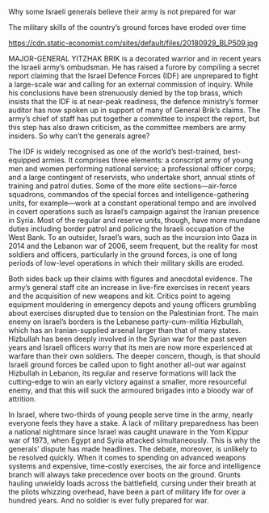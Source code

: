 Why some Israeli generals believe their army is not prepared for war

The military skills of the country’s ground forces have eroded over time

https://cdn.static-economist.com/sites/default/files/20180929_BLP509.jpg

MAJOR-GENERAL YITZHAK BRIK is a decorated warrior and in recent years the Israeli army’s ombudsman. He has raised a furore by compiling a secret report claiming that the Israel Defence Forces (IDF) are unprepared to fight a large-scale war and calling for an external commission of inquiry. While his conclusions have been strenuously denied by the top brass, which insists that the IDF is at near-peak readiness, the defence ministry’s former auditor has now spoken up in support of many of General Brik’s claims. The army’s chief of staff has put together a committee to inspect the report, but this step has also drawn criticism, as the committee members are army insiders. So why can’t the generals agree?

The IDF is widely recognised as one of the world’s best-trained, best-equipped armies. It comprises three elements: a conscript army of young men and women performing national service; a professional officer corps; and a large contingent of reservists, who undertake short, annual stints of training and patrol duties. Some of the more elite sections—air-force squadrons, commandos of the special forces and intelligence-gathering units, for example—work at a constant operational tempo and are involved in covert operations such as Israel’s campaign against the Iranian presence in Syria. Most of the regular and reserve units, though, have more mundane duties including border patrol and policing the Israeli occupation of the West Bank. To an outsider, Israel’s wars, such as the incursion into Gaza in 2014 and the Lebanon war of 2006, seem frequent, but the reality for most soldiers and officers, particularly in the ground forces, is one of long periods of low-level operations in which their military skills are eroded. 

Both sides back up their claims with figures and anecdotal evidence. The army’s general staff cite an increase in live-fire exercises in recent years and the acquisition of new weapons and kit. Critics point to ageing equipment mouldering in emergency depots and young officers grumbling about exercises disrupted due to tension on the Palestinian front. The main enemy on Israel’s borders is the Lebanese party-cum-militia Hizbullah, which has an Iranian-supplied arsenal larger than that of many states. Hizbullah has been deeply involved in the Syrian war for the past seven years and Israeli officers worry that its men are now more experienced at warfare than their own soldiers. The deeper concern, though, is that should Israeli ground forces be called upon to fight another all-out war against Hizbullah in Lebanon, its regular and reserve formations will lack the cutting-edge to win an early victory against a smaller, more resourceful enemy, and that this will suck the armoured brigades into a bloody war of attrition. 

In Israel, where two-thirds of young people serve time in the army, nearly everyone feels they have a stake. A lack of military preparedness has been a national nightmare since Israel was caught unaware in the Yom Kippur war of 1973, when Egypt and Syria attacked simultaneously. This is why the generals’ dispute has made headlines. The debate, moreover, is unlikely to be resolved quickly. When it comes to spending on advanced weapons systems and expensive, time-costly exercises, the air force and intelligence branch will always take precedence over boots on the ground. Grunts hauling unwieldy loads across the battlefield, cursing under their breath at the pilots whizzing overhead, have been a part of military life for over a hundred years. And no soldier is ever fully prepared for war.